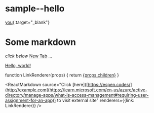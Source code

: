 # sample--hello

[you](https://learn.microsoft.com/en-us/azure/active-directory/manage-apps/what-is-access-management#requiring-user-assignment-for-an-app){:target="_blank"}


# Some markdown
*click below*
<a href="https://learn.microsoft.com/en-us/azure/active-directory/manage-apps/what-is-access-management#requiring-user-assignment-for-an-app" target="_blank">New Tab</a>
...

<a href="[http://example.com](https://learn.microsoft.com/en-us/azure/active-directory/manage-apps/what-is-access-management#requiring-user-assignment-for-an-app)/" target="_blank">Hello, world!</a>

function LinkRenderer(props) {
  return <a href={props.href} target="_blank">{props.children}</a>
}

<ReactMarkdown
  source="Click [here]([https://espen.codes/](http://example.com](https://learn.microsoft.com/en-us/azure/active-directory/manage-apps/what-is-access-management#requiring-user-assignment-for-an-app)) to visit external site"
  renderers={{link: LinkRenderer}}
/>
